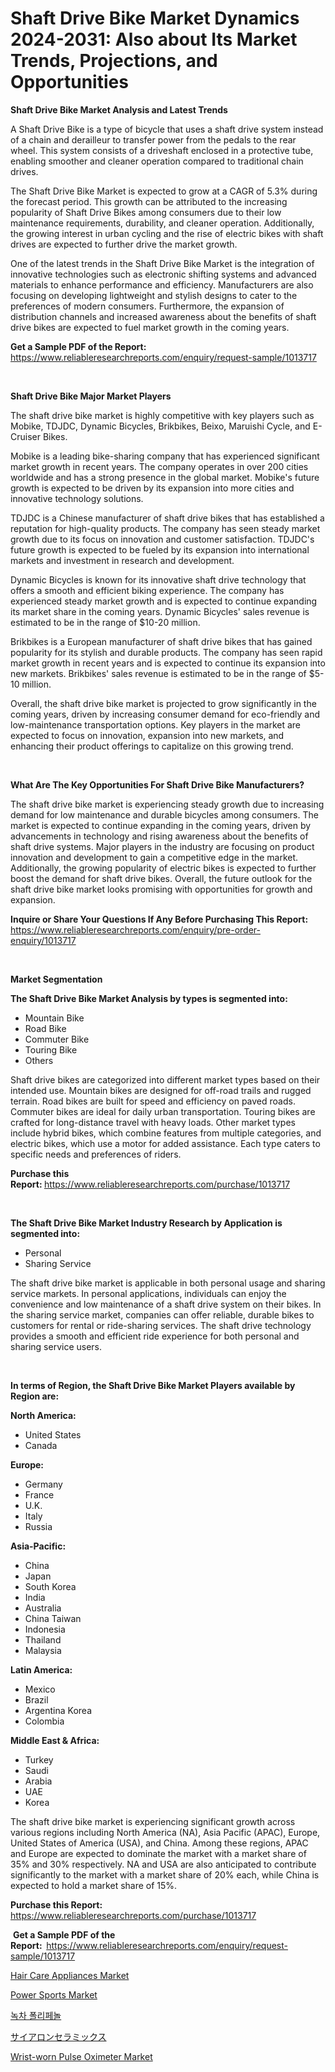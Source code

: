 <p><h1>Shaft Drive Bike Market Dynamics 2024-2031: Also about Its Market Trends, Projections, and Opportunities</h1></p><p><strong>Shaft Drive Bike Market Analysis and Latest Trends</strong></p>
<p><p>A Shaft Drive Bike is a type of bicycle that uses a shaft drive system instead of a chain and derailleur to transfer power from the pedals to the rear wheel. This system consists of a driveshaft enclosed in a protective tube, enabling smoother and cleaner operation compared to traditional chain drives.</p><p>The Shaft Drive Bike Market is expected to grow at a CAGR of 5.3% during the forecast period. This growth can be attributed to the increasing popularity of Shaft Drive Bikes among consumers due to their low maintenance requirements, durability, and cleaner operation. Additionally, the growing interest in urban cycling and the rise of electric bikes with shaft drives are expected to further drive the market growth.</p><p>One of the latest trends in the Shaft Drive Bike Market is the integration of innovative technologies such as electronic shifting systems and advanced materials to enhance performance and efficiency. Manufacturers are also focusing on developing lightweight and stylish designs to cater to the preferences of modern consumers. Furthermore, the expansion of distribution channels and increased awareness about the benefits of shaft drive bikes are expected to fuel market growth in the coming years.</p></p>
<p><strong>Get a Sample PDF of the Report:&nbsp;</strong> <a href="https://www.reliableresearchreports.com/enquiry/request-sample/1013717">https://www.reliableresearchreports.com/enquiry/request-sample/1013717</a></p>
<p>&nbsp;</p>
<p><strong>Shaft Drive Bike Major Market Players</strong></p>
<p><p>The shaft drive bike market is highly competitive with key players such as Mobike, TDJDC, Dynamic Bicycles, Brikbikes, Beixo, Maruishi Cycle, and E-Cruiser Bikes. </p><p>Mobike is a leading bike-sharing company that has experienced significant market growth in recent years. The company operates in over 200 cities worldwide and has a strong presence in the global market. Mobike's future growth is expected to be driven by its expansion into more cities and innovative technology solutions.</p><p>TDJDC is a Chinese manufacturer of shaft drive bikes that has established a reputation for high-quality products. The company has seen steady market growth due to its focus on innovation and customer satisfaction. TDJDC's future growth is expected to be fueled by its expansion into international markets and investment in research and development.</p><p>Dynamic Bicycles is known for its innovative shaft drive technology that offers a smooth and efficient biking experience. The company has experienced steady market growth and is expected to continue expanding its market share in the coming years. Dynamic Bicycles' sales revenue is estimated to be in the range of $10-20 million.</p><p>Brikbikes is a European manufacturer of shaft drive bikes that has gained popularity for its stylish and durable products. The company has seen rapid market growth in recent years and is expected to continue its expansion into new markets. Brikbikes' sales revenue is estimated to be in the range of $5-10 million.</p><p>Overall, the shaft drive bike market is projected to grow significantly in the coming years, driven by increasing consumer demand for eco-friendly and low-maintenance transportation options. Key players in the market are expected to focus on innovation, expansion into new markets, and enhancing their product offerings to capitalize on this growing trend.</p></p>
<p>&nbsp;</p>
<p><strong>What Are The Key Opportunities For Shaft Drive Bike Manufacturers?</strong></p>
<p><p>The shaft drive bike market is experiencing steady growth due to increasing demand for low maintenance and durable bicycles among consumers. The market is expected to continue expanding in the coming years, driven by advancements in technology and rising awareness about the benefits of shaft drive systems. Major players in the industry are focusing on product innovation and development to gain a competitive edge in the market. Additionally, the growing popularity of electric bikes is expected to further boost the demand for shaft drive bikes. Overall, the future outlook for the shaft drive bike market looks promising with opportunities for growth and expansion.</p></p>
<p><strong>Inquire or Share Your Questions If Any Before Purchasing This Report:</strong> <a href="https://www.reliableresearchreports.com/enquiry/pre-order-enquiry/1013717">https://www.reliableresearchreports.com/enquiry/pre-order-enquiry/1013717</a></p>
<p>&nbsp;</p>
<p><strong>Market Segmentation</strong></p>
<p><strong>The Shaft Drive Bike Market Analysis by types is segmented into:</strong></p>
<p><ul><li>Mountain Bike</li><li>Road Bike</li><li>Commuter Bike</li><li>Touring Bike</li><li>Others</li></ul></p>
<p><p>Shaft drive bikes are categorized into different market types based on their intended use. Mountain bikes are designed for off-road trails and rugged terrain. Road bikes are built for speed and efficiency on paved roads. Commuter bikes are ideal for daily urban transportation. Touring bikes are crafted for long-distance travel with heavy loads. Other market types include hybrid bikes, which combine features from multiple categories, and electric bikes, which use a motor for added assistance. Each type caters to specific needs and preferences of riders.</p></p>
<p><strong>Purchase this Report:&nbsp;</strong><a href="https://www.reliableresearchreports.com/purchase/1013717">https://www.reliableresearchreports.com/purchase/1013717</a></p>
<p>&nbsp;</p>
<p><strong>The Shaft Drive Bike Market Industry Research by Application is segmented into:</strong></p>
<p><ul><li>Personal</li><li>Sharing Service</li></ul></p>
<p><p>The shaft drive bike market is applicable in both personal usage and sharing service markets. In personal applications, individuals can enjoy the convenience and low maintenance of a shaft drive system on their bikes. In the sharing service market, companies can offer reliable, durable bikes to customers for rental or ride-sharing services. The shaft drive technology provides a smooth and efficient ride experience for both personal and sharing service users.</p></p>
<p>&nbsp;</p>
<p><strong>In terms of Region, the Shaft Drive Bike Market Players available by Region are:</strong></p>
<p>
    <p> <strong> North America: </strong>
        <ul>
            <li>United States</li>
            <li>Canada</li>
        </ul>
        </p> 
    <p> <strong> Europe: </strong>
        <ul>
            <li>Germany</li>
            <li>France</li>
            <li>U.K.</li>
            <li>Italy</li>
            <li>Russia</li>
        </ul>
        </p> 
    <p> <strong> Asia-Pacific: </strong>
        <ul>
            <li>China</li>
            <li>Japan</li>
            <li>South Korea</li>
            <li>India</li>
            <li>Australia</li>
            <li>China Taiwan</li>
            <li>Indonesia</li>
            <li>Thailand</li>
            <li>Malaysia</li>
        </ul>
        </p> 
    <p> <strong> Latin America: </strong>
        <ul>
            <li>Mexico</li>
            <li>Brazil</li>
            <li>Argentina Korea</li>
            <li>Colombia</li>
        </ul>
        </p> 
    <p> <strong> Middle East & Africa: </strong>
        <ul>
            <li>Turkey</li>
            <li>Saudi</li>
            <li>Arabia</li>
            <li>UAE</li>
            <li>Korea</li>
        </ul>
    </p>
    </p>
<p><p>The shaft drive bike market is experiencing significant growth across various regions including North America (NA), Asia Pacific (APAC), Europe, United States of America (USA), and China. Among these regions, APAC and Europe are expected to dominate the market with a market share of 35% and 30% respectively. NA and USA are also anticipated to contribute significantly to the market with a market share of 20% each, while China is expected to hold a market share of 15%.</p></p>
<p><strong>Purchase this Report: </strong><a href="https://www.reliableresearchreports.com/purchase/1013717">https://www.reliableresearchreports.com/purchase/1013717</a></p>
<p>&nbsp;<strong>Get a Sample PDF of the Report:&nbsp;&nbsp;</strong><a href="https://www.reliableresearchreports.com/enquiry/request-sample/1013717">https://www.reliableresearchreports.com/enquiry/request-sample/1013717</a></p>
<p><strong></strong></p>
<p><p><a href="https://github.com/jodemen/Market-Research-Report-List-1/blob/main/hair-care-appliances-market.md">Hair Care Appliances Market</a></p><p><a href="https://github.com/jj19131/Market-Research-Report-List-1/blob/main/power-sports-market.md">Power Sports Market</a></p><p><a href="https://medium.com/@darianswift1922_33282/2024-2031-%EA%B8%B0%EA%B0%84%EC%97%90-%EC%98%88%EC%83%81%EB%90%98%EB%8A%94-%EB%85%B9%EC%B0%A8-%ED%8F%B4%EB%A6%AC%ED%8E%98%EB%86%80-%EC%8B%9C%EC%9E%A5-%EB%8F%99%ED%96%A5-%EB%B0%8F-%EC%8B%9C%EC%9E%A5-%EB%B6%84%EC%84%9D-aa3e247bdc25">녹차 폴리페놀</a></p><p><a href="https://medium.com/@colbu56546/sialon%E3%82%BB%E3%83%A9%E3%83%9F%E3%83%83%E3%82%AF%E3%82%B9%E3%81%AE%E5%B8%82%E5%A0%B4%E3%82%B7%E3%82%A7%E3%82%A2%E3%81%AE%E9%80%B2%E5%8C%96%E3%81%A8%E5%B8%82%E5%A0%B4%E6%88%90%E9%95%B7%E3%83%88%E3%83%AC%E3%83%B3%E3%83%892024%E5%B9%B4%E3%81%8B%E3%82%892031%E5%B9%B4%E3%81%BE%E3%81%A7-3a9412b7ab40">サイアロンセラミックス</a></p><p><a href="https://issuu.com/reportprime-2/docs/wrist-worn-pulse-oximeter-market-size-2030.pptx">Wrist-worn Pulse Oximeter Market</a></p></p>